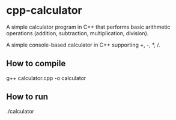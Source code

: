 # cpp-calculator
A simple calculator program in C++ that performs basic arithmetic operations (addition, subtraction, multiplication, division).


A simple console-based calculator in C++ supporting +, -, *, /.

## How to compile
g++ calculator.cpp -o calculator

## How to run
./calculator
